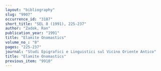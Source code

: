 ```yaml
---
layout: "bibliography"
slug: "9907"
occurrence_id: "3187"
short_title: "SEL 8 (1991), 225-237"
author: "Zadok, Ran"
publication_year: "1991"
title: "Elamite Onomastics"
volume_no_: "8"
pages: "225-237"
journal: "Studi Epigrafici e Linguistici sul Vicino Oriente Antico"
title: "Elamite Onomastics"
previous_item: "9910"
---
```

